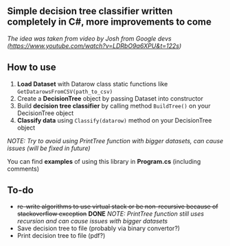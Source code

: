 ## Simple decision tree classifier written completely in C#, more improvements to come

*The idea was taken from video by Josh from Google devs (https://www.youtube.com/watch?v=LDRbO9a6XPU&t=122s)*

## How to use

1. **Load Dataset** with Datarow class static functions like `GetDatarowsFromCSV(path_to_csv)`
2. Create a **DecisionTree** object by passing Dataset into constructor
3. Build **decision tree classifier** by calling method `BuildTree()` on your DecisionTree object
4. **Classify data** using `Classify(datarow)` method on your DecisionTree object

*NOTE: Try to avoid using PrintTree function with bigger datasets, can cause issues (will be fixed in future)*

You can find **examples** of using this library in **Program.cs** (including comments)

## To-do
* ~~re-write algorithms to use virtual stack or be non-recursive because of stackoverflow exception~~ **DONE** 
*NOTE: PrintTree function still uses recursion and can cause issues with bigger datasets*
* Save decision tree to file (probably via binary convertor?)
* Print decision tree to file (pdf?)
